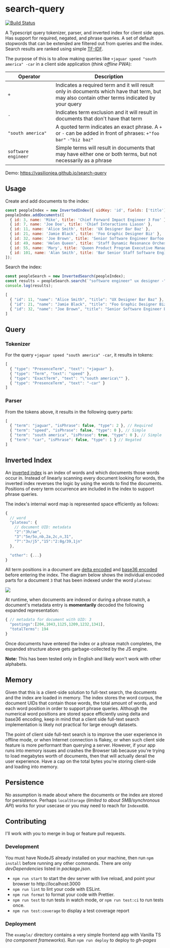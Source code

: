 # search-query
[![Build Status](https://github.com/vasilionjea/webpack-frontend-template/actions/workflows/unit-tests.yml/badge.svg)](https://github.com/vasilionjea/webpack-frontend-template/actions/workflows/unit-tests.yml) 

A Typescript query tokenizer, parser, and inverted index for client side apps. Has support for required, negated, and phrase queries. A set of default stopwords that can be extended are filtered out from queries and the index. Search results are ranked using simple [TF-IDF](https://en.wikipedia.org/wiki/Tf%E2%80%93idf).

The purpose of this is to allow making queries like `+jaguar speed "south america" -car` in a client side application (_think offline PWA_): 
<table>
  <colgroup>
    <col span="1" style="width: 30%;">
    <col span="1" style="width: 70%;">
  </colgroup>
  <thead>
    <tr>
      <th>Operator</th>
      <th>Description</th>
    </tr>
  </thead>
  <tbody>
    <tr>
      <td><code>+</code></td>
      <td>Indicates a required term and it will result only in documents which have that term, but may also contain other terms indicated by your query</td>
    </tr>
    <tr>
      <td><code>-</code></td>
      <td>Indicates term exclusion and it will result in documents that don't have that term</td>
    </tr>
    <tr>
      <td><code>"south america"</code></td>
      <td>A quoted term indicates an exact phrase. A <code>+</code> or <code>-</code> can be added in front of phrases: <code>+"foo bar"</code> <code>-"biz baz"</code></td>
    </tr>
    <tr>
      <td><code>software engineer</code></td>
      <td>Simple terms will result in documents that may have either one or both terms, but not necessarily as a phrase</td>
    </tr>
  </tbody>
</table>

Demo: https://vasilionjea.github.io/search-query

## Usage
Create and add documents to the index:
```js
const peopleIndex = new InvertedIndex({ uidKey: 'id', fields: ['title'] });
peopleIndex.addDocuments([
  { id: 3, name: 'Mike', title: 'Chief Forward Impact Engineer 3 Foo' },
  { id: 7, name: 'Joe Doe', title: 'Chief Interactions Liason' },
  { id: 11, name: 'Alice Smith', title: 'UX Designer Bar Baz' },
  { id: 21, name: 'Jamie Black', title: 'Foo Graphic Designer Biz' },
  { id: 32, name: 'Joe Brown', title: 'Senior Software Engineer Barfoo' },
  { id: 49, name: 'Helen Queen', title: 'Staff Dynamic Resonance Orchestrator Foo' },
  { id: 55, name: 'Mary', title: 'Queen Product Program Executive Manager Foo' },
  { id: 101, name: 'Alan Smith', title: 'Bar Senior Staff Software Engineer 3 Foobar' },
]);
```
Search the index:
```js
const peopleSearch = new InvertedSearch(peopleIndex);
const results = peopleSearch.search(`"software engineer" ux designer -"engineer 3"`);
console.log(results);
```
```js 
[
  { "id": 11, "name": "Alice Smith", "title": "UX Designer Bar Baz" },
  { "id": 21, "name": "Jamie Black", "title": "Foo Graphic Designer Biz"},
  { "id": 32, "name": "Joe Brown", "title": "Senior Software Engineer Barfoo" }
]
```

## Query 
### Tokenizer 
For the query `+jaguar speed "south america" -car`, it results in tokens:
```js
[
  { "type": "PresenceTerm", "text": "+jaguar" },
  { "type": "Term", "text": "speed" },
  { "type": "ExactTerm", "text": "\"south america\"" },
  { "type": "PresenceTerm", "text": "-car" }
]
```
### Parser
From the tokens above, it results in the following query parts:
```js
[
  { "term": "jaguar", "isPhrase": false, "type": 2 }, // Required
  { "term": "speed", "isPhrase": false, "type": 0 }, // Simple
  { "term": "south america", "isPhrase": true, "type": 0 }, // Simple
  { "term": "car", "isPhrase": false, "type": 1 } // Negated
]
```

## Inverted Index
An [inverted index](https://en.wikipedia.org/wiki/Inverted_index) is an index of words and which documents those words occur in. Instead of linearly scanning every document looking for words, the inverted index reverses the logic by using the words to find the documents. Positions of every term occurrence are included in the index to support phrase queries. 

The index's internal word map is represented space efficiently as follows:
```js
{
  // word
  "plateau": { 
    // document UID: metadata
    "2":"3h/ae",
    "3":"5e/5o,nb,2a,2c,n,31",
    "7":"3v/j5","15":"2:8g/39,1jn"
  },

  "other": {...}
}
```

All term positions in a document are [delta encoded](https://en.wikipedia.org/wiki/Delta_encoding) and [base36 encoded](https://en.wikipedia.org/wiki/Base36) before entering the index. The diagram below shows the individual encoded parts for a document `3` that has been indexed under the word `plateau`: 

<img src="https://raw.githubusercontent.com/vasilionjea/search-query/6340cf51e4a4c66ed80e2dd0a000dfe2008bf319/example/encoded-meta-explained.svg">

At runtime, when documents are indexed or during a phrase match, a document's metadata entry is **momentarily** decoded the following expanded representation:
```js
{ // metadata for document with UID: 3
  "postings":[204,1043,1125,1209,1232,1341],
  "totalTerms": 194
}
```
Once documents have entered the index or a phrase match completes, the expanded structure above gets garbage-collected by the JS engine.

**Note:** This has been tested only in English and likely won't work with other alphabets.

## Memory
Given that this is a client-side solution to full-text search, the documents and the index are loaded in memory. The index stores the word corpus, the document UIDs that contain those words, the total amount of words, and each word position in order to support phrase queries. Although the numerical word positions are stored space efficiently using delta and base36 encoding, keep in mind that a client side full-text search implementation is likely not practical for large enough datasets. 

The point of client side full-text search is to improve the user experience in offline mode, or when Internet connection is flakey, or when such client side feature is more performant than querying a server. However, if your app runs into memory issues and crashes the Browser tab because you're trying to load megabytes worth of documents, then that will actually derail the user experience. Have a cap on the total bytes you're storing client-side and loading into memory.

## Persistence
No assumption is made about where the documents or the index are stored for persistence. Perhaps `localStorage` (_limited to about 5MB/synchronous API_) works for your usecase or you may need to reach for `IndexedDB`. 

## Contributing
I'll work with you to merge in bug or feature pull requests.  

### Development 
You must have NodeJS already installed on your machine, then run `npm install` before running any other commands. There are only _devDependencies_ listed in _package.json_. 

* `npm run start` to start the dev server with live reload, and point your browser to http://localhost:3000
* `npm run lint` to lint your code with ESLint.
* `npm run format` to format your code with Prettier.
* `npm run test` to run tests in watch mode, or `npm run test:ci` to run tests once.
* `npm run test:coverage` to display a test coverage report

### Deployment
The `example/` directory contains a very simple frontend app with Vanilla TS (_no component frameworks_). Run `npm run deploy` to deploy to _gh-pages_

